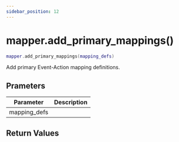 ```yaml
---
sidebar_position: 12
---
```


# mapper.add_primary_mappings()
```lua
mapper.add_primary_mappings(mapping_defs)
```
Add primary Event-Action mapping definitions.


## Prameters
|Parameter|Description|
|-|-|
|mapping_defs||


## Return Values
